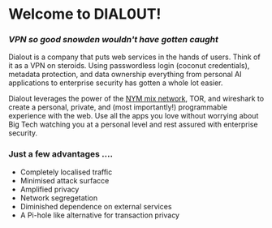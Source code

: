 # Welcome to DIAL0UT!

### *VPN so good snowden wouldn't have gotten caught*


Dialout is a company that puts web services in the hands of users. Think of it as a VPN on steroids. Using passwordless login (coconut credentials), metadata protection, and data ownership everything from personal AI applications to enterprise security has gotten a whole lot easier.


Dialout leverages the power of the [NYM mix network](https://nymtech.net/), TOR, and wireshark to create a personal, private, and (most importantly!) programmable experience with the web. Use all the apps you love without worrying about Big Tech watching you at a personal level and rest assured with enterprise security.


### Just a few advantages .... 
+ Completely localised traffic 
+ Minimised attack surfacce
+ Amplified privacy
+ Network segregetation 
+ Diminished dependence on external services 
+ A Pi-hole like alternative for transaction privacy 
